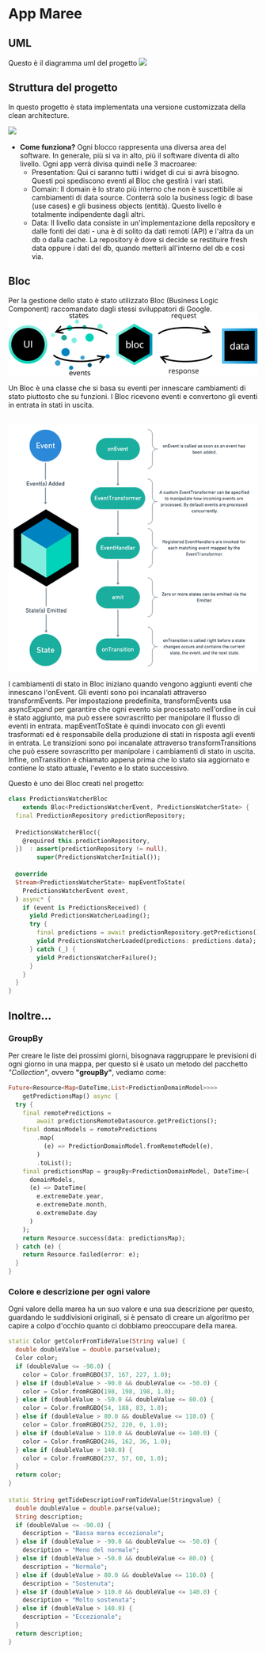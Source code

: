 # App Maree

## UML

Questo è il diagramma uml del progetto
<img src="/images/AppMareeUml.png">

## Struttura del progetto

In questo progetto è stata implementata una versione customizzata della clean architecture.

<img src="https://i0.wp.com/resocoder.com/wp-content/uploads/2019/08/Clean-Architecture-Flutter-Diagram.png?resize=556%2C707&ssl=1">


- **Come funziona?**
   Ogni blocco rappresenta una diversa area del software. In generale, più si va in alto, più il software diventa di alto livello.
   Ogni app verrà divisa quindi nelle 3 macroaree: 
   + Presentation:
     Qui ci saranno tutti i widget di cui si avrà bisogno. Questi poi spediscono eventi al Bloc che gestirà i vari stati.
   + Domain:
     Il domain è lo strato più interno che non è suscettibile ai cambiamenti di data source. Conterrà solo la business logic di base (use cases) e gli business objects (entità). Questo livello è totalmente indipendente dagli altri.
   + Data:
     Il livello data consiste in un'implementazione della repository e dalle fonti dei dati - una è di solito da dati remoti (API) e l'altra da un db o dalla cache. La repository è dove si decide se restituire fresh data oppure i dati del db, quando metterli all'interno del db e così via.
## Bloc

Per la gestione dello stato è stato utilizzato Bloc (Business Logic Component) raccomandato dagli stessi sviluppatori di Google. 
<br>
<img src="https://raw.githubusercontent.com/felangel/bloc/master/docs/assets/bloc_architecture_full.png" alt="Bloc Architecture">

Un Bloc è una classe che si basa su eventi per innescare cambiamenti di stato piuttosto che su funzioni. I Bloc ricevono eventi e convertono gli eventi in entrata in stati in uscita.

<br>
<img src="https://raw.githubusercontent.com/felangel/bloc/master/docs/assets/bloc_flow.png" alt="Bloc Flow">
<br>

I cambiamenti di stato in Bloc iniziano quando vengono aggiunti eventi che innescano l'onEvent. Gli eventi sono poi incanalati attraverso transformEvents. Per impostazione predefinita, transformEvents usa asyncExpand per garantire che ogni evento sia processato nell'ordine in cui è stato aggiunto, ma può essere sovrascritto per manipolare il flusso di eventi in entrata. mapEventToState è quindi invocato con gli eventi trasformati ed è responsabile della produzione di stati in risposta agli eventi in entrata. 
Le transizioni sono poi incanalate attraverso transformTransitions che può essere sovrascritto per manipolare i cambiamenti di stato in uscita. Infine, onTransition è chiamato appena prima che lo stato sia aggiornato e contiene lo stato attuale, l'evento e lo stato successivo.

Questo è uno dei Bloc creati nel progetto: 
```dart
class PredictionsWatcherBloc
    extends Bloc<PredictionsWatcherEvent, PredictionsWatcherState> {
  final PredictionRepository predictionRepository;

  PredictionsWatcherBloc({
    @required this.predictionRepository,
  })  : assert(predictionRepository != null),
        super(PredictionsWatcherInitial());

  @override
  Stream<PredictionsWatcherState> mapEventToState(
    PredictionsWatcherEvent event,
  ) async* {
    if (event is PredictionsReceived) {
      yield PredictionsWatcherLoading();
      try {
        final predictions = await predictionRepository.getPredictions();
        yield PredictionsWatcherLoaded(predictions: predictions.data);
      } catch (_) {
        yield PredictionsWatcherFailure();
      }
    }
  }
}
``` 

## Inoltre...
### GroupBy

Per creare le liste dei prossimi giorni, bisognava raggruppare le previsioni di ogni giorno in una mappa, per questo si è usato un metodo del pacchetto *"Collection"*, ovvero **"groupBy"**, vediamo come: 
```dart
Future<Resource<Map<DateTime,List<PredictionDomainModel>>>>
    getPredictionsMap() async {
  try {
    final remotePredictions =
        await predictionsRemoteDatasource.getPredictions();
    final domainModels = remotePredictions
        .map(
          (e) => PredictionDomainModel.fromRemoteModel(e),
        )
        .toList();
    final predictionsMap = groupBy<PredictionDomainModel, DateTime>(
      domainModels,
      (e) => DateTime(
        e.extremeDate.year,
        e.extremeDate.month,
        e.extremeDate.day
      )
    );
    return Resource.success(data: predictionsMap);
  } catch (e) {
    return Resource.failed(error: e);
  }
}
``` 

### Colore e descrizione per ogni valore

Ogni valore della marea ha un suo valore e una sua descrizione per questo, guardando le suddivisioni originali, si è pensato di creare un algoritmo per capire a colpo d'occhio quanto ci dobbiamo preoccupare della marea. 

```dart
static Color getColorFromTideValue(String value) {
  double doubleValue = double.parse(value);
  Color color;
  if (doubleValue <= -90.0) {
    color = Color.fromRGBO(37, 167, 227, 1.0);
  } else if (doubleValue > -90.0 && doubleValue <= -50.0) {
    color = Color.fromRGBO(198, 198, 198, 1.0);
  } else if (doubleValue > -50.0 && doubleValue <= 80.0) {
    color = Color.fromRGBO(54, 188, 83, 1.0);
  } else if (doubleValue > 80.0 && doubleValue <= 110.0) {
    color = Color.fromRGBO(252, 220, 0, 1.0);
  } else if (doubleValue > 110.0 && doubleValue <= 140.0) {
    color = Color.fromRGBO(246, 162, 36, 1.0);
  } else if (doubleValue > 140.0) {
    color = Color.fromRGBO(237, 57, 60, 1.0);
  }
  return color;
}

static String getTideDescriptionFromTideValue(Stringvalue) {
  double doubleValue = double.parse(value);
  String description;
  if (doubleValue <= -90.0) {
    description = "Bassa marea eccezionale";
  } else if (doubleValue > -90.0 && doubleValue <= -50.0) {
    description = "Meno del normale";
  } else if (doubleValue > -50.0 && doubleValue <= 80.0) {
    description = "Normale";
  } else if (doubleValue > 80.0 && doubleValue <= 110.0) {
    description = "Sostenuta";
  } else if (doubleValue > 110.0 && doubleValue <= 140.0) {
    description = "Molto sostenuta";
  } else if (doubleValue > 140.0) {
    description = "Eccezionale";
  }
  return description;
}
``` 
